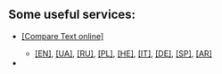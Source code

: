 ## Some useful services:
- <a href="https://textcompare.online/">[Compare Text online]</a>
  - <a href="https://textcompare.online/">[EN]</a>, <a href="https://textcompare.online/ua">[UA]</a>,
  <a href="https://textcompare.online/ru">[RU]</a>, <a href="https://textcompare.online/pl">[PL]</a>,
  <a href="https://textcompare.online/he">[HE]</a>, <a href="https://textcompare.online/it">[IT]</a>,
  <a href="https://textcompare.online/de">[DE]</a>, <a href="https://textcompare.online/sp">[SP]</a>,
  <a href="https://textcompare.online/ar">[AR]</a>

 - 